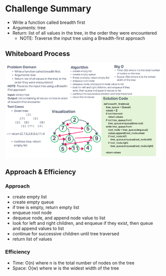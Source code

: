 # Challenge Summary

- Write a function called breadth first
- Arguments: tree
- Return: list of all values in the tree, in the order they were encountered
  - NOTE: Traverse the input tree using a Breadth-first approach

## Whiteboard Process

![tree breadth first whiteboard](./tree_breadth_first_WB.png)

## Approach & Efficiency

### Approach

- create empty list
- create empty queue
- if tree is empty, return empty list
- enqueue root node
- dequeue node, and append node value to list
- look for left and right children, and enqueue if they exist, then queue and append values to list
- continue for successive children until tree traversed
- return list of values

### Efficiency

- Time: O(n) where n is the total number of nodes on the tree
- Space: O(w) where w is the widest width of the tree
